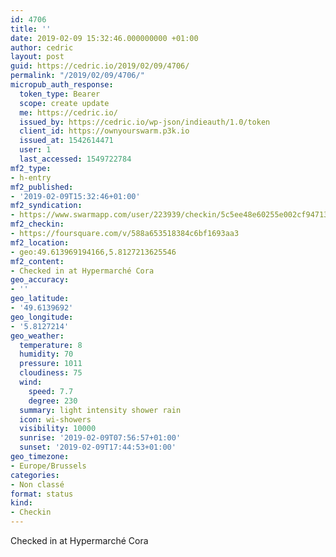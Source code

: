 ```yaml
---
id: 4706
title: ''
date: 2019-02-09 15:32:46.000000000 +01:00
author: cedric
layout: post
guid: https://cedric.io/2019/02/09/4706/
permalink: "/2019/02/09/4706/"
micropub_auth_response:
  token_type: Bearer
  scope: create update
  me: https://cedric.io/
  issued_by: https://cedric.io/wp-json/indieauth/1.0/token
  client_id: https://ownyourswarm.p3k.io
  issued_at: 1542614471
  user: 1
  last_accessed: 1549722784
mf2_type:
- h-entry
mf2_published:
- '2019-02-09T15:32:46+01:00'
mf2_syndication:
- https://www.swarmapp.com/user/223939/checkin/5c5ee48e60255e002cf94713
mf2_checkin:
- https://foursquare.com/v/588a653518384c6bf1693aa3
mf2_location:
- geo:49.613969194166,5.8127213625546
mf2_content:
- Checked in at Hypermarché Cora
geo_accuracy:
- ''
geo_latitude:
- '49.6139692'
geo_longitude:
- '5.8127214'
geo_weather:
  temperature: 8
  humidity: 70
  pressure: 1011
  cloudiness: 75
  wind:
    speed: 7.7
    degree: 230
  summary: light intensity shower rain
  icon: wi-showers
  visibility: 10000
  sunrise: '2019-02-09T07:56:57+01:00'
  sunset: '2019-02-09T17:44:53+01:00'
geo_timezone:
- Europe/Brussels
categories:
- Non classé
format: status
kind:
- Checkin
---
```

Checked in at Hypermarché Cora